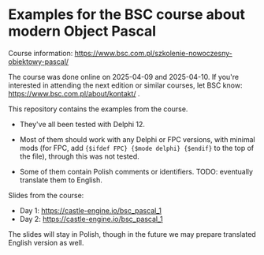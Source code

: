 # Examples for the BSC course about modern Object Pascal

Course information: https://www.bsc.com.pl/szkolenie-nowoczesny-obiektowy-pascal/

The course was done online on 2025-04-09 and 2025-04-10. If you're interested in attending the next edition or similar courses, let BSC know: https://www.bsc.com.pl/about/kontakt/ .

This repository contains the examples from the course.

- They've all been tested with Delphi 12.

- Most of them should work with any Delphi or FPC versions, with minimal mods (for FPC, add `{$ifdef FPC} {$mode delphi} {$endif}` to the top of the file), through this was not tested.

- Some of them contain Polish comments or identifiers. TODO: eventually translate them to English.

Slides from the course:

- Day 1: https://castle-engine.io/bsc_pascal_1
- Day 2: https://castle-engine.io/bsc_pascal_1

The slides will stay in Polish, though in the future we may prepare translated English version as well.